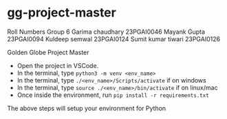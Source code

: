 # gg-project-master
Roll Numbers
Group 6 
Garima chaudhary 23PGAI0046
Mayank Gupta 23PGAI0094
Kuldeep semwal 23PGAI0124
Sumit kumar tiwari 23PGAI0126



Golden Globe Project Master

- Open the project in VSCode.
- In the terminal, type `python3 -m venv <env_name>`
- In the terminal, type `./<env_name>/Scripts/activate` if on windows
- In the terminal, type `source ./<env_name>/bin/activate` if on linux/mac
- Once inside the environment, run `pip install -r requirements.txt`

The above steps will setup your environment for Python
